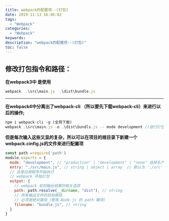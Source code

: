 ```yaml
---
title: webpack的配置项--(打包)
date: 2019-11-13 16:46:02
tags:
  - "Webpack"
categories:
  - "Webpack"
keywords:
description: "webpack的配置项--(打包)"
toc: false
---
```


## 修改打包指令和路径：

**在webpack3中 是使用**
``` js
webpack  .\src\main.js  .\dist\bundle.js 
```
---
**在webpack4中分离出了webpack-cli （所以要先下载webpack-cli）来进行以后的操作;**

``` js
npm i webpack-cli -g (全局下载)
webpack .\src\main.js -o .\dist\bundls.js -- mode development //进行打包
```
**但是每次输入这些又显的复杂，所以可以在项目的根目录下新建一个webpack.cinfig.js的文件来进行配置项**

``` js
const path =require('path')
module.exports = {
  mode: "development", // "production" | "development" | "none" 选择生产环境
  entry: "./src/main.js", // string | object | array  // 默认为 './src'
  // 这里应用程序开始执行
  // webpack 开始打包
  output: {
    // webpack 如何输出结果的相关选项
    path: path.resolve(__dirname, "dist"), // string
    // 所有输出文件的目标路径
    // 必须是绝对路径（使用 Node.js 的 path 模块）
    filename: "bundle.js", // string
  }
}
```






